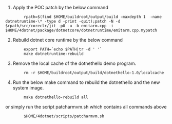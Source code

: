 1. Apply the POC patch by the below command
~~~
        rpath=$(find $HOME/buildroot/output/build -maxdepth 1  -name dotnetruntime-\* -type d -print -quit);patch -N -d $rpath/src/coreclr/jit -p0 -u -b emitarm.cpp -i $HOME/4dotnet/package/dotnetcore/dotnetruntime/emitarm.cpp.mypatch
~~~
2. Rebuild dotnet core runtime by the below command
~~~
        export PATH=`echo $PATH|tr -d ' '`
        make dotnetruntime-rebuild
~~~ 
3. Remove the local cache of the dotnethello demo program.
~~~
        rm -r $HOME/buildroot/output/build/dotnethello-1.0/localcache
~~~
4. Run the below make command to rebuild the dotnethello and the new system image. 
~~~
        make dotnethello-rebuild all
~~~
  
or simply run the script patcharmvm.sh which contains all commands above
~~~
        $HOME/4dotnet/scripts/patcharmvm.sh
~~~